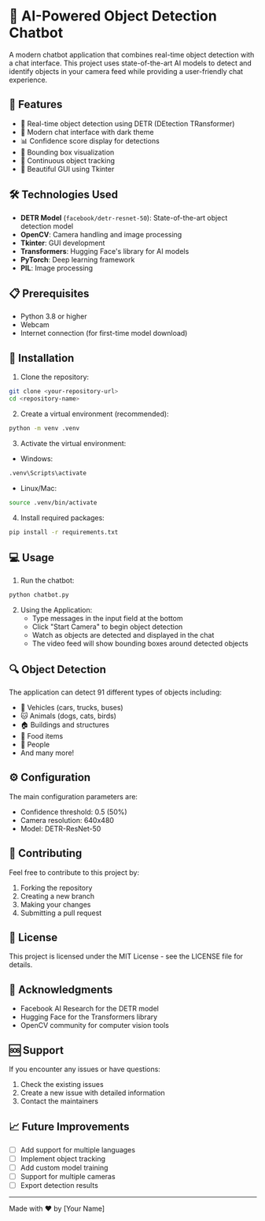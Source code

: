 # 🤖 AI-Powered Object Detection Chatbot

A modern chatbot application that combines real-time object detection with a chat interface. This project uses state-of-the-art AI models to detect and identify objects in your camera feed while providing a user-friendly chat experience.

## 🌟 Features

- 🎥 Real-time object detection using DETR (DEtection TRansformer)
- 💬 Modern chat interface with dark theme
- 📊 Confidence score display for detections
- 🎯 Bounding box visualization
- 🔄 Continuous object tracking
- 🎨 Beautiful GUI using Tkinter

## 🛠️ Technologies Used

- **DETR Model** (`facebook/detr-resnet-50`): State-of-the-art object detection model
- **OpenCV**: Camera handling and image processing
- **Tkinter**: GUI development
- **Transformers**: Hugging Face's library for AI models
- **PyTorch**: Deep learning framework
- **PIL**: Image processing

## 📋 Prerequisites

- Python 3.8 or higher
- Webcam
- Internet connection (for first-time model download)

## 🚀 Installation

1. Clone the repository:
```bash
git clone <your-repository-url>
cd <repository-name>
```

2. Create a virtual environment (recommended):
```bash
python -m venv .venv
```

3. Activate the virtual environment:
- Windows:
```bash
.venv\Scripts\activate
```
- Linux/Mac:
```bash
source .venv/bin/activate
```

4. Install required packages:
```bash
pip install -r requirements.txt
```

## 💻 Usage

1. Run the chatbot:
```bash
python chatbot.py
```

2. Using the Application:
   - Type messages in the input field at the bottom
   - Click "Start Camera" to begin object detection
   - Watch as objects are detected and displayed in the chat
   - The video feed will show bounding boxes around detected objects

## 🔍 Object Detection

The application can detect 91 different types of objects including:
- 🚗 Vehicles (cars, trucks, buses)
- 🐱 Animals (dogs, cats, birds)
- 🏠 Buildings and structures
- 🍎 Food items
- 👥 People
- And many more!

## ⚙️ Configuration

The main configuration parameters are:
- Confidence threshold: 0.5 (50%)
- Camera resolution: 640x480
- Model: DETR-ResNet-50

## 🤝 Contributing

Feel free to contribute to this project by:
1. Forking the repository
2. Creating a new branch
3. Making your changes
4. Submitting a pull request

## 📝 License

This project is licensed under the MIT License - see the LICENSE file for details.

## 🙏 Acknowledgments

- Facebook AI Research for the DETR model
- Hugging Face for the Transformers library
- OpenCV community for computer vision tools

## 🆘 Support

If you encounter any issues or have questions:
1. Check the existing issues
2. Create a new issue with detailed information
3. Contact the maintainers

## 📈 Future Improvements

- [ ] Add support for multiple languages
- [ ] Implement object tracking
- [ ] Add custom model training
- [ ] Support for multiple cameras
- [ ] Export detection results

---
Made with ❤️ by [Your Name] 